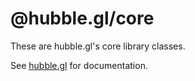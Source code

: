 # @hubble.gl/core

These are hubble.gl's core library classes.

See [hubble.gl](https://uber.github.io/hubble.gl) for documentation.
